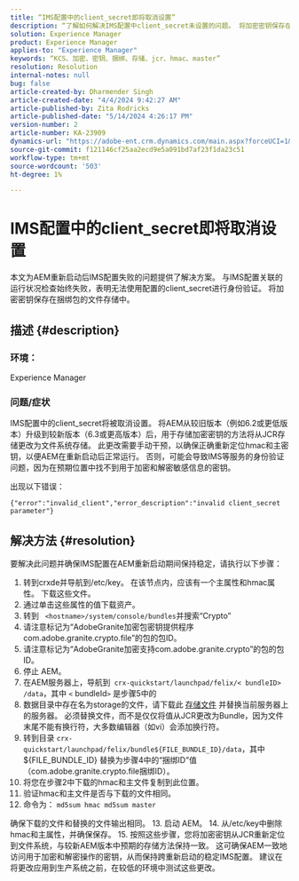 ```yaml
---
title: “IMS配置中的client_secret即将取消设置”
description: “了解如何解决IMS配置中client_secret未设置的问题。 将加密密钥保存在捆绑包的文件存储中。”
solution: Experience Manager
product: Experience Manager
applies-to: "Experience Manager"
keywords: “KCS、加密、密钥、捆绑、存储、jcr、hmac、master”
resolution: Resolution
internal-notes: null
bug: false
article-created-by: Dharmender Singh
article-created-date: "4/4/2024 9:42:27 AM"
article-published-by: Zita Rodricks
article-published-date: "5/14/2024 4:26:17 PM"
version-number: 2
article-number: KA-23909
dynamics-url: "https://adobe-ent.crm.dynamics.com/main.aspx?forceUCI=1&pagetype=entityrecord&etn=knowledgearticle&id=e9786ba5-67f2-ee11-904b-6045bd04ed02"
source-git-commit: f121146cf25aa2ecd9e5a091bd7af23f1da23c51
workflow-type: tm+mt
source-wordcount: '503'
ht-degree: 1%

---
```


# IMS配置中的client_secret即将取消设置


本文为AEM重新启动后IMS配置失败的问题提供了解决方案。 与IMS配置关联的运行状况检查始终失败，表明无法使用配置的client_secret进行身份验证。 将加密密钥保存在捆绑包的文件存储中。

## 描述 {#description}


### 环境：

Experience Manager

### 问题/症状

IMS配置中的client_secret将被取消设置。
将AEM从较旧版本（例如6.2或更低版本）升级到较新版本（6.3或更高版本）后，用于存储加密密钥的方法将从JCR存储更改为文件系统存储。 此更改需要手动干预，以确保正确重新定位hmac和主密钥，以便AEM在重新启动后正常运行。 否则，可能会导致IMS等服务的身份验证问题，因为在预期位置中找不到用于加密和解密敏感信息的密钥。

出现以下错误：


```
{"error":"invalid_client","error_description":"invalid client_secret parameter"}
```



## 解决方法 {#resolution}


要解决此问题并确保IMS配置在AEM重新启动期间保持稳定，请执行以下步骤：

1. 转到crxde并导航到/etc/key。 在该节点内，应该有一个主属性和hmac属性。 下载这些文件。
2. 通过单击这些属性的值下载资产。
3. 转到 ` <hostname>/system/console/bundles`并搜索“Crypto”
4. 请注意标记为“AdobeGranite加密包密钥提供程序com.adobe.granite.crypto.file”的包的包ID。
5. 请注意标记为“AdobeGranite加密支持com.adobe.granite.crypto”的包的包ID。
6. 停止 AEM。
7. 在AEM服务器上，导航到` crx-quickstart/launchpad/felix/< bundleID> /data`，其中 `<`  bundleId`>`  是步骤5中的
8. 数据目录中存在名为storage的文件，请下载此 [存储文件](https://raw.githubusercontent.com/cqsupport/fix-instructions/master/move-crypto-keys/storage) 并替换当前服务器上的服务器。 必须替换文件，而不是仅仅将值从JCR更改为Bundle，因为文件末尾不能有换行符，大多数编辑器（如vi）会添加换行符。
9. 转到目录 `crx-quickstart/launchpad/felix/bundle${FILE_BUNDLE_ID}/data`，其中${FILE_BUNDLE_ID} 替换为步骤4中的“捆绑ID”值（com.adobe.granite.crypto.file捆绑ID）。
10. 将您在步骤2中下载的hmac和主文件复制到此位置。
11. 验证hmac和主文件是否与下载的文件相同。
12. 命令为： `md5sum hmac md5sum master` 

   确保下载的文件和替换的文件输出相同。
13. 启动 AEM。
14. 从/etc/key中删除hmac和主属性，并确保保存。
15. 按照这些步骤，您将加密密钥从JCR重新定位到文件系统，与较新AEM版本中预期的存储方法保持一致。 这可确保AEM一致地访问用于加密和解密操作的密钥，从而保持跨重新启动的稳定IMS配置。 建议在将更改应用到生产系统之前，在较低的环境中测试这些更改。

